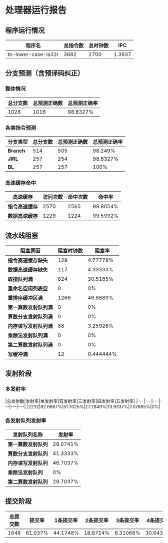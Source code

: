 # 处理器运行报告
## 程序运行情况
|程序名|总指令数|总时钟数|IPC|
|---|---|---|---|
|to-lower-case-la32r|3682|2700|1.3637|

## 分支预测（含预译码纠正）
### 整体情况
|总分支数|总预测正确数|总预测正确率|
|---|---|---|
|1028|1016|98.8327%|

### 各类指令预测
|分支类型|总分支数|总预测正确数|总预测正确率|
|---|---|---|---|
|**Branch**| 514 | 505 | 98.249%|
|**JIRL**| 257 | 254 | 98.8327%|
|**BL**| 257 | 257 | 100%|

### 高速缓存命中
|高速缓存|访问次数|命中次数|命中率|
|---|---|---|---|
|**指令高速缓存**| 2570 | 2565 | 99.8054%|
|**数据高速缓存**| 1229 | 1224 | 99.5932%|
## 流水线阻塞
|阻塞原因|阻塞时钟数|阻塞率|
|---|---|---|
|**指令高速缓存缺失**| 129 | 4.77778%|
|**数据高速缓存缺失**| 117 | 4.33333%|
|**取指队列满**| 824 | 30.5185%|
|**重命名空闲列表空**|0 | 0%|
|**重排序缓冲区满**|1266 | 46.8889%|
|**第一算数发射队列满**|0 | 0%|
|**算数分支发射队列满**|0 | 0%|
|**内存读写发射队列满**|88 | 3.25926%|
|**乘除法发射队列满**|0 | 0%|
|**第二算数发射队列满**|0 | 0%|
|**写缓冲满**|12 | 0.444444%|

## 发射阶段
### 多发射率
|总发射数|发射率|单发射率|双发射率|三发射率|四发射率|五发射率|
|---|---|---|---|---|---|
|2232|82.6667%|51.7025%|27.2849%|13.9337%|7.07885%|0%|

### 各发射队列发射率
|发射队列名称|发射率|
|---|---|
|**第一算数发射队列**|28.0741%|
|**算数分支发射队列**|41.3333%|
|**内存读写发射队列**|46.7037%|
|**乘除法发射队列**|0%|
|**第二算数发射队列**|29.7037%|

## 提交阶段
|总提交数|提交率|1条提交率|2条提交率|3条提交率|4条提交率|
|---|---|---|---|---|---|
|1648|61.037%|44.1748%|18.8714%|6.31068%|30.6432%|
